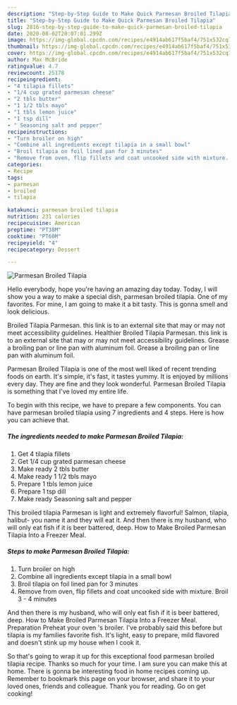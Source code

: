 ```yaml
---
description: "Step-by-Step Guide to Make Quick Parmesan Broiled Tilapia"
title: "Step-by-Step Guide to Make Quick Parmesan Broiled Tilapia"
slug: 2816-step-by-step-guide-to-make-quick-parmesan-broiled-tilapia
date: 2020-08-02T20:07:01.299Z
image: https://img-global.cpcdn.com/recipes/e4914ab617f5baf4/751x532cq70/parmesan-broiled-tilapia-recipe-main-photo.jpg
thumbnail: https://img-global.cpcdn.com/recipes/e4914ab617f5baf4/751x532cq70/parmesan-broiled-tilapia-recipe-main-photo.jpg
cover: https://img-global.cpcdn.com/recipes/e4914ab617f5baf4/751x532cq70/parmesan-broiled-tilapia-recipe-main-photo.jpg
author: Max McBride
ratingvalue: 4.7
reviewcount: 25178
recipeingredient:
- "4 tilapia fillets"
- "1/4 cup grated parmesan cheese"
- "2 tbls butter"
- "1 1/2 tbls mayo"
- "1 tbls lemon juice"
- "1 tsp dill"
- " Seasoning salt and pepper"
recipeinstructions:
- "Turn broiler on high"
- "Combine all ingredients except tilapia in a small bowl"
- "Broil tilapia on foil lined pan for 3 minutes"
- "Remove from oven, flip fillets and coat uncooked side with mixture. Broil 3 - 4 minutes"
categories:
- Recipe
tags:
- parmesan
- broiled
- tilapia

katakunci: parmesan broiled tilapia 
nutrition: 231 calories
recipecuisine: American
preptime: "PT38M"
cooktime: "PT60M"
recipeyield: "4"
recipecategory: Dessert

---
```



![Parmesan Broiled Tilapia](https://img-global.cpcdn.com/recipes/e4914ab617f5baf4/751x532cq70/parmesan-broiled-tilapia-recipe-main-photo.jpg)

Hello everybody, hope you're having an amazing day today. Today, I will show you a way to make a special dish, parmesan broiled tilapia. One of my favorites. For mine, I am going to make it a bit tasty. This is gonna smell and look delicious.

Broiled Tilapia Parmesan. this link is to an external site that may or may not meet accessibility guidelines. Healthier Broiled Tilapia Parmesan. this link is to an external site that may or may not meet accessibility guidelines. Grease a broiling pan or line pan with aluminum foil. Grease a broiling pan or line pan with aluminum foil.

Parmesan Broiled Tilapia is one of the most well liked of recent trending foods on earth. It's simple, it's fast, it tastes yummy. It is enjoyed by millions every day. They are fine and they look wonderful. Parmesan Broiled Tilapia is something that I've loved my entire life.


To begin with this recipe, we have to prepare a few components. You can have parmesan broiled tilapia using 7 ingredients and 4 steps. Here is how you can achieve that.

<!--inarticleads1-->

##### The ingredients needed to make Parmesan Broiled Tilapia:

1. Get 4 tilapia fillets
1. Get 1/4 cup grated parmesan cheese
1. Make ready 2 tbls butter
1. Make ready 1 1/2 tbls mayo
1. Prepare 1 tbls lemon juice
1. Prepare 1 tsp dill
1. Make ready  Seasoning salt and pepper


This broiled tilapia Parmesan is light and extremely flavorful! Salmon, tilapia, halibut- you name it and they will eat it. And then there is my husband, who will only eat fish if it is beer battered, deep. How to Make Broiled Parmesan Tilapia Into a Freezer Meal. 

<!--inarticleads2-->

##### Steps to make Parmesan Broiled Tilapia:

1. Turn broiler on high
1. Combine all ingredients except tilapia in a small bowl
1. Broil tilapia on foil lined pan for 3 minutes
1. Remove from oven, flip fillets and coat uncooked side with mixture. Broil 3 - 4 minutes


And then there is my husband, who will only eat fish if it is beer battered, deep. How to Make Broiled Parmesan Tilapia Into a Freezer Meal. Preparation Preheat your oven &#39;s broiler. I&#39;ve probably said this before but tilapia is my families favorite fish. It&#39;s light, easy to prepare, mild flavored and doesn&#39;t stink up my house when I cook it. 

So that's going to wrap it up for this exceptional food parmesan broiled tilapia recipe. Thanks so much for your time. I am sure you can make this at home. There is gonna be interesting food in home recipes coming up. Remember to bookmark this page on your browser, and share it to your loved ones, friends and colleague. Thank you for reading. Go on get cooking!

